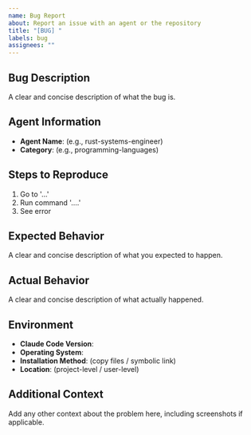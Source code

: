 ```yaml
---
name: Bug Report
about: Report an issue with an agent or the repository
title: "[BUG] "
labels: bug
assignees: ""
---
```


## Bug Description

A clear and concise description of what the bug is.

## Agent Information

- **Agent Name**: (e.g., rust-systems-engineer)
- **Category**: (e.g., programming-languages)

## Steps to Reproduce

1. Go to '...'
2. Run command '....'
3. See error

## Expected Behavior

A clear and concise description of what you expected to happen.

## Actual Behavior

A clear and concise description of what actually happened.

## Environment

- **Claude Code Version**:
- **Operating System**:
- **Installation Method**: (copy files / symbolic link)
- **Location**: (project-level / user-level)

## Additional Context

Add any other context about the problem here, including screenshots if applicable.
